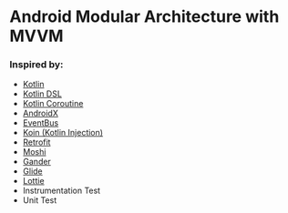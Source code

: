 # Android Modular Architecture with MVVM 

### Inspired by:
* [Kotlin][1]
* [Kotlin DSL][2]
* [Kotlin Coroutine][3]
* [AndroidX][4]
* [EventBus][5]
* [Koin (Kotlin Injection)][6]
* [Retrofit][7]
* [Moshi][8]
* [Gander][9]
* [Glide][10]
* [Lottie][11]
* Instrumentation Test
* Unit Test

[1]: https://kotlinlang.org/
[2]: https://docs.gradle.org/current/userguide/kotlin_dsl.html
[3]: https://kotlinlang.org/docs/reference/coroutines-overview.html
[4]: https://developer.android.com/jetpack/androidx
[5]: https://github.com/greenrobot/EventBus
[6]: https://insert-koin.io/
[7]: https://github.com/square/retrofit
[8]: https://github.com/square/moshi
[9]: https://github.com/Ashok-Varma/Gander
[10]: https://github.com/bumptech/glide
[11]: https://github.com/airbnb/lottie-android
